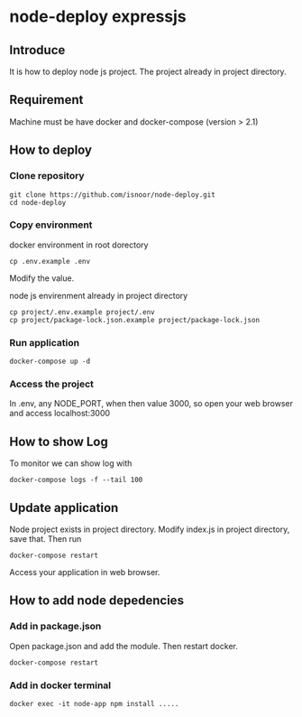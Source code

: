 # node-deploy expressjs

## Introduce
It is how to deploy node js project. The project already in project directory. 

## Requirement
Machine must be have docker and docker-compose (version > 2.1)

## How to deploy
### Clone repository
````
git clone https://github.com/isnoor/node-deploy.git
cd node-deploy
````
### Copy environment
docker environment in root dorectory
````
cp .env.example .env
````
Modify the value. 

node js envirenment already in project directory
````
cp project/.env.example project/.env
cp project/package-lock.json.example project/package-lock.json
````

### Run application
````
docker-compose up -d
````

### Access the project
In .env, any NODE_PORT, when then value 3000, so open your web browser and access localhost:3000


## How to show Log
To monitor we can show log with 
````
docker-compose logs -f --tail 100
````

## Update application
Node project exists in project directory. Modify index.js in project directory, save that. Then run
````
docker-compose restart
````

Access your application in web browser.

## How to add node depedencies
### Add in package.json
Open package.json and add the module. Then restart docker.
````
docker-compose restart
````
### Add in docker terminal
````
docker exec -it node-app npm install .....
````